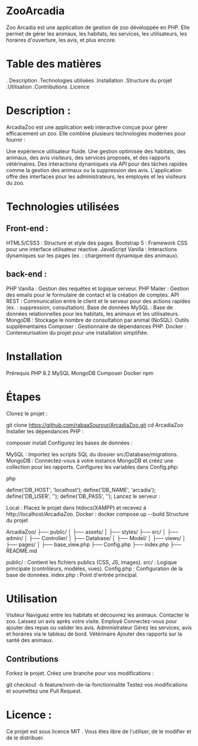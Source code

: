# ZooArcadia
Zoo Arcadia est une application de gestion de zoo développée en PHP. Elle permet de gérer les animaux, les habitats, les services, les utilisateurs, les horaires d'ouverture, les avis, et plus encore.

# Table des matières
 . Description
 .Technologies utilisées
 .Installation
 .Structure du projet
 .Utilisation
 .Contributions
 .Licence

# Description :
ArcadiaZoo est une application web interactive conçue pour gérer efficacement un zoo. Elle combine plusieurs technologies modernes pour fournir :

Une expérience utilisateur fluide.
Une gestion optimisée des habitats, des animaux, des avis visiteurs, des services proposés, et des rapports vétérinaires.
Des interactions dynamiques via API pour des tâches rapides comme la gestion des animaux ou la suppression des avis.
L'application offre des interfaces pour les administrateurs, les employés et les visiteurs du zoo.

# Technologies utilisées
## Front-end :
HTML5/CSS3 : Structure et style des pages.
Bootstrap 5 : Framework CSS pour une interface utilisateur réactive.
JavaScript Vanilla : Interactions dynamiques sur les pages (ex. : chargement dynamique des animaux).
## back-end :
PHP Vanilla : Gestion des requêtes et logique serveur.
PHP Mailer : Gestion des emails pour le formulaire de contact et la création de comptes.
API REST : Communication entre le client et le serveur pour des actions rapides (ex. : suppression, consultation).
Base de données
MySQL : Base de données relationnelles pour les habitats, les animaux et les utilisateurs.
MongoDB : Stockage le nombre de consultation par animal (NoSQL).
Outils supplémentaires
Composer : Gestionnaire de dépendances PHP.
Docker : Conteneurisation du projet pour une installation simplifiée.
# Installation
Prérequis
PHP 8.2
MySQL
MongoDB
Composer
Docker
npm
# Étapes
Clonez le projet :

git clone https://github.com/rabaaSourour/ArcadiaZoo.git
cd ArcadiaZoo
Installer les dépendances PHP :

composer install
Configurez les bases de données :

MySQL : Importez les scripts SQL du dossier src/Database/migrations.
MongoDB : Connectez-vous à votre instance MongoDB et créez une collection pour les rapports.
Configurez les variables dans Config.php:

php

define('DB_HOST', 'localhost');
define('DB_NAME', 'arcadia');
define('DB_USER', '');
define('DB_PASS', '');
Lancez le serveur :

Local : Placez le projet dans htdocs(XAMPP) et recevez à http://localhost/ArcadiaZoo.
Docker :
docker compose up --build
Structure du projet

ArcadiaZoo/
├── public/
│   ├── assets/
│   ├── styles/
├── src/
│   ├── admin/
│   ├── Controller/
│   ├── Database/
│   ├── Model/
│   ├── views/
│       ├── pages/
│       ├── base_view.php
├── Config.php
├── index.php
├── README.md

public/ : Contient les fichiers publics (CSS, JS, images).
src/ : Logique principale (contrôleurs, modèles, vues).
Config.php : Configuration de la base de données.
index.php : Point d'entrée principal.

# Utilisation
Visiteur
Naviguez entre les habitats et découvrez les animaux.
Contacter le zoo.
Laissez un avis après votre visite.
Employé
Connectez-vous pour ajouter des repas ou valider les avis.
Administrateur
Gérez les services, avis et horaires via le tableau de bord.
Vétérinaire
Ajouter des rapports sur la santé des animaux.

## Contributions
Forkez le projet.
Créez une branche pour vos modifications :

git checkout -b feature/nom-de-la-fonctionnalite
Testez vos modifications et soumettez une Pull Request.

# Licence : 
Ce projet est sous licence MIT . Vous êtes libre de l'utiliser, de le modifier et de le distribuer.